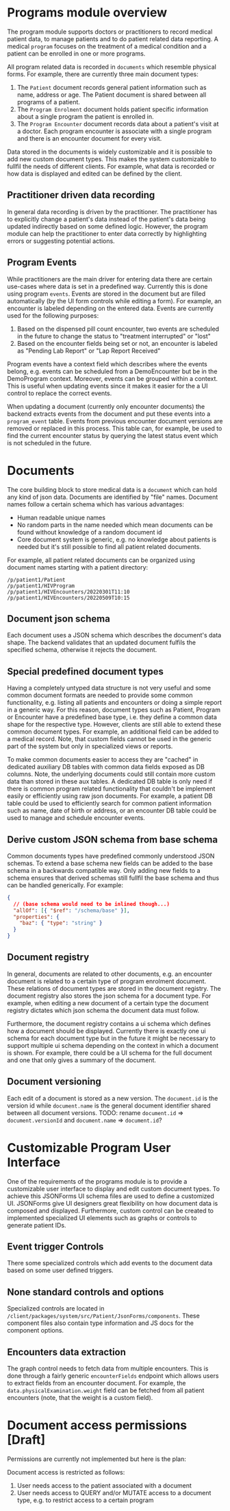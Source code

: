 # Programs module overview

The program module supports doctors or practitioners to record medical patient data, to manage patients and to do patient related data reporting.
A medical `program` focuses on the treatment of a medical condition and a patient can be enrolled in one or more programs.

All program related data is recorded in `documents` which resemble physical forms.
For example, there are currently three main document types:

1. The `Patient` document records general patient information such as name, address or age.
   The Patient document is shared between all programs of a patient.
2. The `Program Enrolment` document holds patient specific information about a single program the patient is enrolled in.
3. The `Program Encounter` document records data about a patient's visit at a doctor.
   Each program encounter is associate with a single program and there is an encounter document for every visit.

Data stored in the documents is widely customizable and it is possible to add new custom document types.
This makes the system customizable to fullfil the needs of different clients.
For example, what data is recorded or how data is displayed and edited can be defined by the client.

## Practitioner driven data recording

In general data recording is driven by the practitioner.
The practitioner has to explicitly change a patient's data instead of the patient's data being updated indirectly based on some defined logic.
However, the program module can help the practitioner to enter data correctly by highlighting errors or suggesting potential actions.

## Program Events

While practitioners are the main driver for entering data there are certain use-cases where data is set in a predefined way.
Currently this is done using program `events`.
Events are stored in the document but are filled automatically (by the UI form controls while editing a form).
For example, an encounter is labeled depending on the entered data.
Events are currently used for the following purposes:

1. Based on the dispensed pill count encounter, two events are scheduled in the future to change the status to "treatment interrupted" or "lost"
2. Based on the encounter fields being set or not, an encounter is labeled as "Pending Lab Report" or "Lap Report Received"

Program events have a context field which describes where the events belong, e.g. events can be scheduled from a DemoEncounter but be in the DemoProgram context.
Moreover, events can be grouped within a context.
This is useful when updating events since it makes it easier for the a UI control to replace the correct events.

When updating a document (currently only encounter documents) the backend extracts events from the document and put these events into a `program_event` table.
Events from previous encounter document versions are removed or replaced in this process.
This table can, for example, be used to find the current encounter status by querying the latest status event which is not scheduled in the future.

# Documents

The core building block to store medical data is a `document` which can hold any kind of json data.
Documents are identified by "file" names.
Document names follow a certain schema which has various advantages:

- Human readable unique names
- No random parts in the name needed which mean documents can be found without knowledge of a random document id
- Core document system is generic, e.g. no knowledge about patients is needed but it's still possible to find all patient related documents.

For example, all patient related documents can be organized using document names starting with a patient directory:

```
/p/patient1/Patient
/p/patient1/HIVProgram
/p/patient1/HIVEncounters/20220301T11:10
/p/patient1/HIVEncounters/20220509T10:15
```

## Document json schema

Each document uses a JSON schema which describes the document's data shape.
The backend validates that an updated document fulfils the specified schema, otherwise it rejects the document.

## Special predefined document types

Having a completely untyped data structure is not very useful and some common document formats are needed to provide some common functionality, e.g. listing all patients and encounters or doing a simple report in a generic way.
For this reason, document types such as Patient, Program or Encounter have a predefined base type, i.e. they define a common data shape for the respective type.
However, clients are still able to extend these common document types.
For example, an additional field can be added to a medical record.
Note, that custom fields cannot be used in the generic part of the system but only in specialized views or reports.

To make common documents easier to access they are "cached" in dedicated auxiliary DB tables with common data fields exposed as DB columns.
Note, the underlying documents could still contain more custom data than stored in these aux tables.
A dedicated DB table is only need if there is common program related functionality that couldn't be implement easily or efficiently using raw json documents.
For example, a patient DB table could be used to efficiently search for common patient information such as name, date of birth or address, or an encounter DB table could be used to manage and schedule encounter events.

## Derive custom JSON schema from base schema

Common documents types have predefined commonly understood JSON schemas.
To extend a base schema new fields can be added to the base schema in a backwards compatible way.
Only adding new fields to a schema ensures that derived schemas still fullfil the base schema and thus can be handled generically.
For example:

```json
{
  // (base schema would need to be inlined though...)
  "allOf": [{ "$ref": "/schema/base" }],
  "properties": {
    "baz": { "type": "string" }
  }
}
```

## Document registry

In general, documents are related to other documents, e.g. an encounter document is related to a certain type of program enrolment document.
These relations of document types are stored in the document registry.
The document registry also stores the json schema for a document type.
For example, when editing a new document of a certain type the document registry dictates which json schema the document data must follow.

Furthermore, the document registry contains a ui schema which defines how a document should be displayed.
Currently there is exactly one ui schema for each document type but in the future it might be necessary to support multiple ui schema depending on the context in which a document is shown.
For example, there could be a UI schema for the full document and one that only gives a summary of the document.

## Document versioning

Each edit of a document is stored as a new version.
The `document.id` is the version id while `document.name` is the general document identifier shared between all document versions.
TODO: rename `document.id` => `document.versionId` and `document.name` => `document.id`?

# Customizable Program User Interface

One of the requirements of the programs module is to provide a customizable user interface to display and edit custom document types.
To achieve this JSONForms UI schema files are used to define a customized UI.
JSONForms give UI designers great flexibility on how document data is composed and displayed.
Furthermore, custom control can be created to implemented specialized UI elements such as graphs or controls to generate patient IDs.

## Event trigger Controls

There some specialized controls which add events to the document data based on some user defined triggers.

## None standard controls and options

Specialized controls are located in `/client/packages/system/src/Patient/JsonForms/components`.
These component files also contain type information and JS docs for the component options.

## Encounters data extraction

The graph control needs to fetch data from multiple encounters.
This is done through a fairly generic `encounterFields` endpoint which allows users to extract fields from an encounter document.
For example, the `data.physicalExamination.weight` field can be fetched from all patient encounters (note, that the weight is a custom field).

# Document access permissions [Draft]

Permissions are currently not implemented but here is the plan:

Document access is restricted as follows:

1. User needs access to the patient associated with a document
2. User needs access to QUERY and/or MUTATE access to a document type, e.g. to restrict access to a certain program
